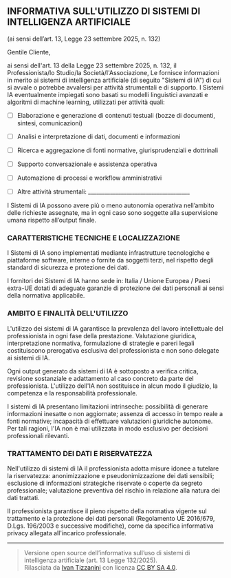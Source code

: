 ## INFORMATIVA SULL'UTILIZZO DI SISTEMI DI INTELLIGENZA ARTIFICIALE
(ai sensi dell’art. 13, Legge 23 settembre 2025, n. 132)

Gentile Cliente,

ai sensi dell'art. 13 della Legge 23 settembre 2025, n. 132, il Professionista/lo Studio/la Società/l'Associazione, Le fornisce informazioni in merito ai sistemi di intelligenza artificiale (di seguito "Sistemi di IA") di cui si avvale o potrebbe avvalersi per attività strumentali e di supporto.
I Sistemi IA eventualmente impiegati sono basati su modelli linguistici avanzati e algoritmi di machine learning, utilizzati per attività quali:

- [ ]	Elaborazione e generazione di contenuti testuali (bozze di documenti, sintesi, comunicazioni)

- [ ] Analisi e interpretazione di dati, documenti e informazioni

- [ ]	Ricerca e aggregazione di fonti normative, giurisprudenziali e dottrinali

- [ ]	Supporto conversazionale e assistenza operativa

- [ ]	Automazione di processi e workflow amministrativi

- [ ]	Altre attività strumentali: _____________________________________

I Sistemi di IA possono avere più o meno autonomia operativa nell’ambito delle richieste assegnate, ma in ogni caso sono soggette alla supervisione umana rispetto all’output finale.

### CARATTERISTICHE TECNICHE E LOCALIZZAZIONE
I Sistemi di IA sono implementati mediante infrastrutture tecnologiche e piattaforme software, interne o fornite da soggetti terzi, nel rispetto degli standard di sicurezza e protezione dei dati.

I fornitori dei Sistemi di IA hanno sede in: Italia / Unione Europea / Paesi extra-UE dotati di adeguate garanzie di protezione dei dati personali ai sensi della normativa applicabile.

### AMBITO E FINALITÀ DELL'UTILIZZO
L'utilizzo dei sistemi di IA garantisce la prevalenza del lavoro intellettuale del professionista in ogni fase della prestazione. Valutazione giuridica, interpretazione normativa, formulazione di strategie e pareri legali costituiscono prerogativa esclusiva del professionista e non sono delegate ai sistemi di IA.

Ogni output generato da sistemi di IA è sottoposto a verifica critica, revisione sostanziale e adattamento al caso concreto da parte del professionista. L'utilizzo dell'IA non sostituisce in alcun modo il giudizio, la competenza e la responsabilità professionale.

I sistemi di IA presentano limitazioni intrinseche: possibilità di generare informazioni inesatte o non aggiornate; assenza di accesso in tempo reale a fonti normative; incapacità di effettuare valutazioni giuridiche autonome. Per tali ragioni, l'IA non è mai utilizzata in modo esclusivo per decisioni professionali rilevanti.

### TRATTAMENTO DEI DATI E RISERVATEZZA
Nell'utilizzo di sistemi di IA il professionista adotta misure idonee a tutelare la riservatezza: anonimizzazione e pseudonimizzazione dei dati sensibili; esclusione di informazioni strategiche riservate o coperte da segreto professionale; valutazione preventiva del rischio in relazione alla natura dei dati trattati.

Il professionista garantisce il pieno rispetto della normativa vigente sul trattamento e la protezione dei dati personali (Regolamento UE 2016/679, D.Lgs. 196/2003 e successive modifiche), come da specifica informativa privacy allegata all'incarico professionale.

---

> Versione open source dell’informativa sull’uso di sistemi di intelligenza artificiale (art. 13 Legge 132/2025).  
> Rilasciata da [Ivan Tizzanini](https://github.com/ivanti) con licenza [CC BY SA 4.0](https://creativecommons.org/licenses/by-sa/4.0/).

